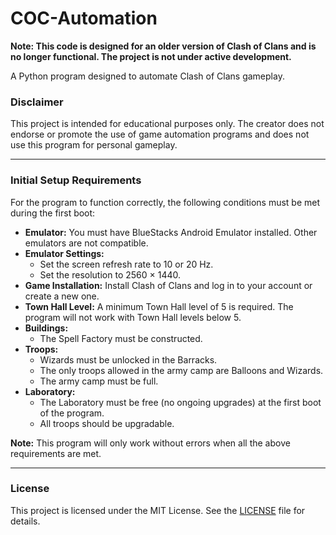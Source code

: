 # COC-Automation

**Note: This code is designed for an older version of Clash of Clans and is no longer functional. The project is not under active development.**

A Python program designed to automate Clash of Clans gameplay.

### **Disclaimer**

This project is intended for educational purposes only. The creator does not endorse or promote the use of game automation programs and does not use this program for personal gameplay.

---

### **Initial Setup Requirements**

For the program to function correctly, the following conditions must be met during the first boot:

*   **Emulator:** You must have BlueStacks Android Emulator installed. Other emulators are not compatible.
*   **Emulator Settings:**
    *   Set the screen refresh rate to 10 or 20 Hz.
    *   Set the resolution to 2560 × 1440.
*   **Game Installation:** Install Clash of Clans and log in to your account or create a new one.
*   **Town Hall Level:** A minimum Town Hall level of 5 is required. The program will not work with Town Hall levels below 5.
*   **Buildings:**
    *   The Spell Factory must be constructed.
*   **Troops:**
    *   Wizards must be unlocked in the Barracks.
    *   The only troops allowed in the army camp are Balloons and Wizards.
    *   The army camp must be full.
*   **Laboratory:**
    *   The Laboratory must be free (no ongoing upgrades) at the first boot of the program.
    *   All troops should be upgradable.

**Note:** This program will only work without errors when all the above requirements are met.

---

### **License**
This project is licensed under the MIT License. See the [LICENSE](LICENSE) file for details.
